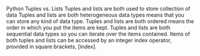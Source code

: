 Python Tuples vs. Lists
Tuples and lists are both used to store collection of data
Tuples and lists are both heterogeneous data types means that you can store any kind of data type.
Tuples and lists are both ordered means the order in which you put the items are kept.
Tuples and lists are both sequential data types so you can iterate over the items contained.
Items of both tuples and lists can be accessed by an integer index operator, provided in square brackets, [index].

